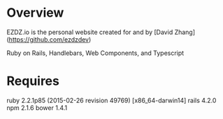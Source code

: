 Overview
========
EZDZ.io is the personal website created for and by [David Zhang]
(https://github.com/ezdzdev)

Ruby on Rails, Handlebars, Web Components, and Typescript


Requires
========
ruby 2.2.1p85 (2015-02-26 revision 49769) [x86_64-darwin14]
rails 4.2.0
npm 2.1.6
bower 1.4.1
